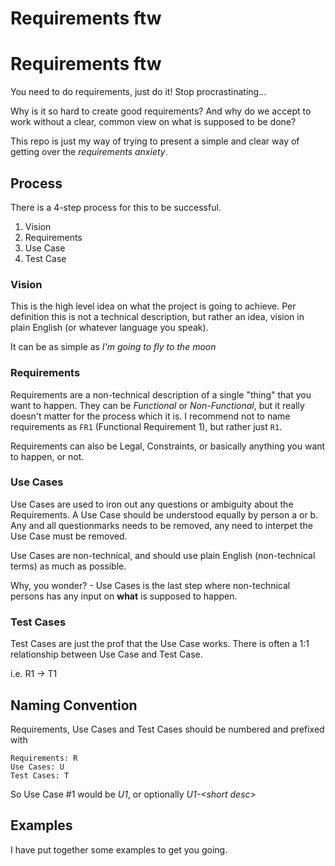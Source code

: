 # Requirements ftw

# Requirements ftw

You need to do requirements, just do it! Stop procrastinating...

Why is it so hard to create good requirements? And why do we accept to work
without a clear, common view on what is supposed to be done?

This repo is just my way of trying to present a simple and clear way of getting
over the *requirements anxiety*.

## Process

There is a 4-step process for this to be successful.

1. Vision
1. Requirements
1. Use Case
1. Test Case

### Vision

This is the high level idea on what the project is going to achieve. Per
definition this is not a technical description, but rather an idea, vision in
plain English (or whatever language you speak).

It can be as simple as _I'm going to fly to the moon_

### Requirements

Requirements are a non-technical description of a single "thing" that you want to happen. They can be *Functional* or *Non-Functional*, but it really doesn't matter for the process which it is. I recommend not to name requirements as ```FR1``` (Functional Requirement 1), but rather just ```R1```.

Requirements can also be Legal, Constraints, or basically anything you want to happen, or not.

### Use Cases

Use Cases are used to iron out any questions or ambiguity about the Requirements. A Use Case should be understood equally by person a or b. Any and all questionmarks needs to be removed, any need to interpet the Use Case must be removed.

Use Cases are non-technical, and should use plain English (non-technical terms) as much as possible.

Why, you wonder? - Use Cases is the last step where non-technical persons has any input on **what** is supposed to happen.

### Test Cases

Test Cases are just the prof that the Use Case works. There is often a 1:1 relationship between Use Case and Test Case.

i.e. R1 -> T1


## Naming Convention

Requirements, Use Cases and Test Cases should be numbered and prefixed with
```
Requirements: R
Use Cases: U
Test Cases: T
```

So Use Case #1 would be *U1*, or optionally *U1-\<short desc>* 

## Examples

I have put together some examples to get you going.
